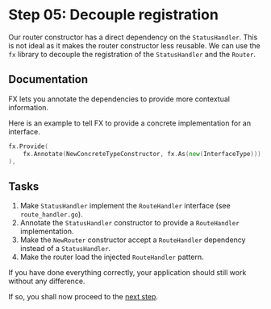 # Step 05: Decouple registration

Our router constructor has a direct dependency on the `StatusHandler`. This is not ideal as it makes the router constructor less reusable. We can use the `fx` library to decouple the registration of the `StatusHandler` and the `Router`.

## Documentation

FX lets you annotate the dependencies to provide more contextual information.

Here is an example to tell FX to provide a concrete implementation for an interface.

```go
fx.Provide(
    fx.Annotate(NewConcreteTypeConstructor, fx.As(new(InterfaceType))),
),
```

## Tasks

1. Make `StatusHandler` implement the `RouteHandler` interface (see `route_handler.go`).
2. Annotate the `StatusHandler` constructor to provide a `RouteHandler` implementation.
3. Make the `NewRouter` constructor accept a `RouteHandler` dependency instead of a `StatusHandler`.
4. Make the router load the injected `RouteHandler` pattern.

If you have done everything correctly, your application should still work without any difference.

If so, you shall now proceed to the [next step](../step-07/README.md).